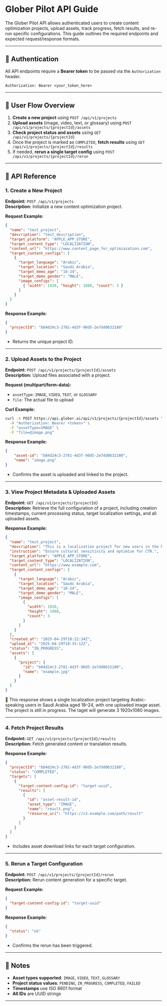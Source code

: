 # Glober Pilot API Guide

The Glober Pilot API allows authenticated users to create content optimization projects, upload assets, track progress, fetch results, and re-run specific configurations. This guide outlines the required endpoints and expected request/response formats.

---

## 🔐 Authentication

All API endpoints require a **Bearer token** to be passed via the `Authorization` header.

```http
Authorization: Bearer <your_token_here>
```

---

## 🧭 User Flow Overview

1. **Create a new project** using `POST /api/v1/projects`
2. **Upload assets** (image, video, text, or glossary) using `POST /api/v1/projects/{projectId}/assets`
3. **Check project status and assets** using `GET /api/v1/projects/{projectId}`
4. Once the project is marked as `COMPLETED`, **fetch results** using `GET /api/v1/projects/{projectId}/results`
5. If needed, **rerun a single target config** using `POST /api/v1/projects/{projectId}/rerun`

---

## 📘 API Reference

### 1. Create a New Project

**Endpoint:** `POST /api/v1/projects`  
**Description:** Initialize a new content optimization project.

**Request Example:**

```json
{
  "name": "test_project",
  "description": "test_description",
  "target_platform": "APPLE_APP_STORE",
  "target_content_type": "LOCALIZATION",
  "content_url": "https://www.content_page_for_optimiazation.com",
  "target_content_configs": [
    {
      "target_language": "Arabic",
      "target_location": "Saudi Arabia",
      "target_demo_age": "18-24",
      "target_demo_gender": "MALE",
      "image_configs": [
        { "width": 1920, "height": 1080, "count": 3 }
      ]
    }
  ]
}
```

**Response Example:**

```json
{
  "projectId": "b84d24c3-2781-4d3f-90d5-2e7dd0632180"
}
```

- Returns the unique project ID.

---

### 2. Upload Assets to the Project

**Endpoint:** `POST /api/v1/projects/{projectId}/assets`  
**Description:** Upload files associated with a project.

**Request (multipart/form-data):**

- `assetType`: `IMAGE`, `VIDEO`, `TEXT`, or `GLOSSARY`
- `file`: The actual file to upload

**Curl Example:**

```bash
curl -X POST https://api.glober.ai/api/v1/projects/{projectId}/assets \
  -H "Authorization: Bearer <token>" \
  -F "assetType=IMAGE" \
  -F "file=@image.png"
```

**Response Example:**

```json
{
    "asset-id": "b84d24c3-2781-4d3f-90d5-2e7dd0632180",
    "name": "image.png"
}
```

- Confirms the asset is uploaded and linked to the project.

---

### 3. View Project Metadata & Uploaded Assets

**Endpoint:** `GET /api/v1/projects/{projectId}`  
**Description:** Retrieve the full configuration of a project, including creation timestamps, current processing status, target localization settings, and all uploaded assets.

**Response Example:**

```json
{
  "name": "test_project",
  "description": "This is a localization project for new users in the Middle East.",
  "instruction": "Ensure cultural sensitivity and optimize for CTR.",
  "target_platform": "APPLE_APP_STORE",
  "target_content_type": "LOCALIZATION",
  "content_url": "https://www.example.com",
  "target_content_configs": [
    {
      "target_language": "Arabic",
      "target_location": "Saudi Arabia",
      "target_demo_age": "18-24",
      "target_demo_gender": "MALE",
      "image_configs": [
        {
          "width": 1920,
          "height": 1080,
          "count": 3
        }
      ]
    }
  ],
  "created_at": "2025-04-29T10:22:34Z",
  "upload_at": "2025-04-29T10:35:12Z",
  "status": "IN_PROGRESS",
  "assets": [
    {
      "project": {
        "id": "b84d24c3-2781-4d3f-90d5-2e7dd0632180",
        "name": "example.jpg"
      }
    }
  ]
}
```

📝 This response shows a single localization project targeting Arabic-speaking users in Saudi Arabia aged 18–24, with one uploaded image asset. The project is still in progress. The taget
will generate 3 1920x1080 images.

---
### 4. Fetch Project Results

**Endpoint:** `GET /api/v1/projects/{projectId}/results`  
**Description:** Fetch generated content or translation results.

**Response Example:**

```json
{
  "projectId": "b84d24c3-2781-4d3f-90d5-2e7dd0632180",
  "status": "COMPLETED",
  "targets": [
    {
      "target-content-config-id": "target-uuid",
      "results": [
        {
          "id": "asset-result-id",
          "asset_type": "IMAGE",
          "name": "result.png",
          "resource_uri": "https://s3.example.com/path/result"
        }
      ]
    }
  ]
}
```

- Includes asset download links for each target configuration.

---

### 5. Rerun a Target Configuration

**Endpoint:** `POST /api/v1/projects/{projectId}/rerun`  
**Description:** Rerun content generation for a specific target.

**Request Example:**

```json
{
  "target-content-config-id": "target-uuid"
}
```

**Response Example:**

```json
{
  "status": "ok"
}
```

- Confirms the rerun has been triggered.

---

## 📝 Notes

- **Asset types supported**: `IMAGE`, `VIDEO`, `TEXT`, `GLOSSARY`
- **Project status values**: `PENDING`, `IN_PROGRESS`, `COMPLETED`, `FAILED`
- **Timestamps** use ISO 8601 format
- **All IDs** are UUID strings

---